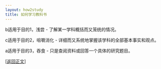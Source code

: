 ```yaml
---
layout: how2study
title: 如何学习教科书
---
```


b适用于目的1，浅尝 - 了解某一学科概括而又笼统的情况。

c适用于目的2，咀嚼消化 - 详细而又系统地掌握该学科的全部基本事实和观点。

a适用于目的3，吞食 - 只是查阅资料或回答一个具体的研究题目。

[[返回正文](how2study_3.html#asw02)]
